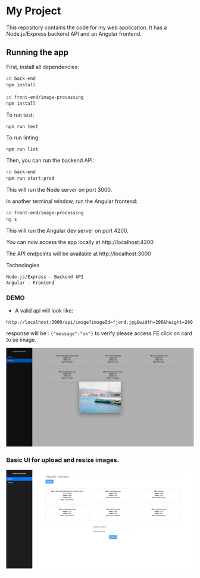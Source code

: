 # My Project
This repository contains the code for my web application. It has a Node.js/Express backend API and an Angular frontend.

## Running the app
First, install all dependencies:

```bash 
cd back-end
npm install

cd front-end/image-processing
npm install
```

To run test:
```agsl
npn run test
```

To run linting:
```agsl
npm run lint
```

Then, you can run the backend API:

```bash 
cd back-end
npm run start:prod
```

This will run the Node server on port 3000.

In another terminal window, run the Angular frontend:

```bash 
cd front-end/image-processing
ng s
```

This will run the Angular dev server on port 4200.

You can now access the app locally at http://localhost:4200

The API endpoints will be available at http://localhost:3000

Technologies
```agsl
Node.js/Express - Backend API
Angular - Frontend
```

### DEMO

- A valid api will look like: 
```agsl
http://localhost:3000/api/image?imageId=fjord.jpg&width=200&height=200
```
response will be : ```{"message":"ok"}``` to verify please access FE click on card to se image.

![img.png](img.png)

### Basic UI for upload and resize images.

![img_2.png](img_2.png)